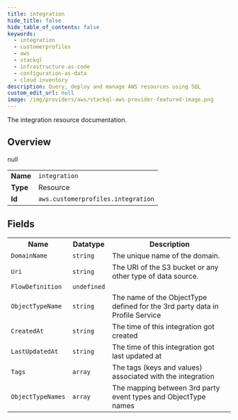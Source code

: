 ```yaml
---
title: integration
hide_title: false
hide_table_of_contents: false
keywords:
  - integration
  - customerprofiles
  - aws
  - stackql
  - infrastructure-as-code
  - configuration-as-data
  - cloud inventory
description: Query, deploy and manage AWS resources using SQL
custom_edit_url: null
image: /img/providers/aws/stackql-aws-provider-featured-image.png
---
```

The integration resource documentation.

## Overview
<table><tbody>
<tr><td><b>Name</b></td><td><code>integration</code></td></tr>
<tr><td><b>Type</b></td><td>Resource</td></tr>
null
<tr><td><b>Id</b></td><td><code>aws.customerprofiles.integration</code></td></tr>
</tbody></table>

## Fields
<table><tbody>
<tr><th>Name</th><th>Datatype</th><th>Description</th></tr>
<tr><td><code>DomainName</code></td><td><code>string</code></td><td>The unique name of the domain.</td></tr><tr><td><code>Uri</code></td><td><code>string</code></td><td>The URI of the S3 bucket or any other type of data source.</td></tr><tr><td><code>FlowDefinition</code></td><td><code>undefined</code></td><td></td></tr><tr><td><code>ObjectTypeName</code></td><td><code>string</code></td><td>The name of the ObjectType defined for the 3rd party data in Profile Service</td></tr><tr><td><code>CreatedAt</code></td><td><code>string</code></td><td>The time of this integration got created</td></tr><tr><td><code>LastUpdatedAt</code></td><td><code>string</code></td><td>The time of this integration got last updated at</td></tr><tr><td><code>Tags</code></td><td><code>array</code></td><td>The tags (keys and values) associated with the integration</td></tr><tr><td><code>ObjectTypeNames</code></td><td><code>array</code></td><td>The mapping between 3rd party event types and ObjectType names</td></tr>
</tbody></table>